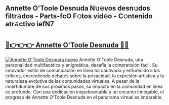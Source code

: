 ## Annette O'Toole Desnuda N𝚞𝚎vos desn𝚞dos filtr𝚊dos - Parts-fcO F𝚘tos vid𝚎o - C𝚘ntenido atr𝚊ctivo iefN7

# <h2><a href="http://mbdhb2z.tromn.icu/?c=Annette+O%27Toole+Desnuda">🔗👉👉👉 Annette O'Toole Desnuda 🔗🔗</a></h2>

[![Annette O'Toole Desnuda nuevo](https://i.imgur.com/pEAQMta.gif)](http://mbdhb2z.tromn.icu/?c=Annette+O%27Toole+Desnuda)
Annette O'Toole Desnuda, una personalidad multifacética y enigmática, desafía la comprensión fácil. Su innovador estilo de comunicación en línea ha cautivado y enfurecido a los críticos, encendiendo debates sobre la privacidad, la expresión artística y la naturaleza evolutiva de las comunidades virtuales. A pesar de la incertidumbre de sus próximos pasos, su impacto en la comunidad en línea es profundo. Con una dedicación inquebrantable y un encanto innegable, el progreso de Annette O'Toole Desnuda en el panorama virtual es imparable.
